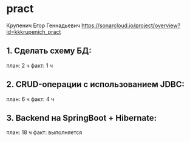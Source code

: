 # pract

Крупенич Егор Геннадьевич
https://sonarcloud.io/project/overview?id=kkkrupenich_pract

## 1. Сделать схему БД:
план: 2 ч
факт: 1 ч
## 2. CRUD-операции с использованием JDBC:
план: 6 ч
факт: 4 ч
## 3. Backend на SpringBoot + Hibernate:
план: 18 ч
факт: выполняется